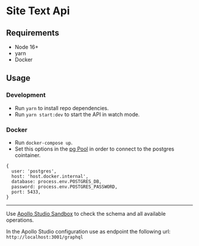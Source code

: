 # Site Text Api

## Requirements

- Node 16+
- yarn
- Docker

## Usage

### Development

- Run `yarn` to install repo dependencies.
- Run `yarn start:dev` to start the API in watch mode.

### Docker

- Run `docker-compose up`.
- Set this options in the [pg Pool](https://github.com/etenlab/site-text-api/blob/main/src/core/postgres.service.ts#L11) in order to connect to the postgres cointainer.

```
{
  user: 'postgres',
  host: 'host.docker.internal',
  database: process.env.POSTGRES_DB,
  password: process.env.POSTGRES_PASSWORD,
  port: 5433,
}
```

---

Use [Apollo Studio Sandbox](https://studio.apollographql.com/sandbox/explorer) to check the schema and all available operations.

In the Apollo Studio configuration use as endpoint the following url: `http://localhost:3001/graphql`
